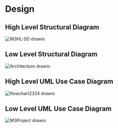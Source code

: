 # Design

## High Level Structural Diagram
![M3HL-SD drawio](https://user-images.githubusercontent.com/98812321/157839066-4281d77c-c44d-4aa2-8437-9b1ec3f3265a.png)

## Low Level Structural Diagram
![Architecture drawio](https://user-images.githubusercontent.com/98812321/157650808-22eadb78-6416-475a-be49-6a11a3252a33.png)

## High Level UML Use Case Diagram
![flowchart2324 drawio](https://user-images.githubusercontent.com/98812321/158006287-7bddea32-5de0-4836-bd2f-9929cc672dff.png)

## Low Level UML Use Case Diagram
![M3Project drawio](https://user-images.githubusercontent.com/98812321/157839105-41a51243-30ce-4915-83c4-538bf4896126.png)
